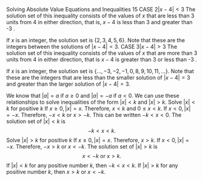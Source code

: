 Solving Absolute Value Equations and Inequalities
15
CASE $2|x-4|<3$
The solution set of this inequality consists of the values of $x$ that are less than 3 units from 4 in either direction, that is, $x-4$ is less than 3 and greater than -3 .

If $x$ is an integer, the solution set is $\{2,3,4,5,6\}$. Note that these are the integers between the solutions of $|x-4|=3$.
CASE $3|x-4|>3$
The solution set of this inequality consists of the values of $x$ that are more than 3 units from 4 in either direction, that is $x-4$ is greater than 3 or less than -3 .

If $x$ is an integer, the solution set is $\{\ldots,-3,-2,-1,0,8,9,10,11, \ldots\}$. Note that these are the integers that are less than the smaller solution of $|x-4|=3$ and greater than the larger solution of $|x-4|=3$.

We know that $|a|=a$ if $a \geq 0$ and $|a|=-a$ if $a<0$. We can use these relationships to solve inequalities of the form $|x|<k$ and $|x|>k$.
Solve $|x|<k$ for positive $k$
If $x \geq 0,|x|=x$.
Therefore, $x<k$ and $0 \leq x<k$.
If $x<0,|x|=-x$.
Therefore, $-x<k$ or $x>-k$.
This can be written $-k<x<0$.
The solution set of $|x|<k$ is
$$
-k<x<k .
$$
Solve $|x|>k$ for positive $k$
If $x \geq 0,|x|=x$.
Therefore, $x>k$.
If $x<0,|x|=-x$.
Therefore, $-x>k$ or $x<-k$.
The solution set of $|x|>k$ is
$$
x<-k \text { or } x>k .
$$
If $|x|<k$ for any positive number $k$, then $-k<x<k$.
If $|x|>k$ for any positive number $k$, then $x>k$ or $x<-k$.